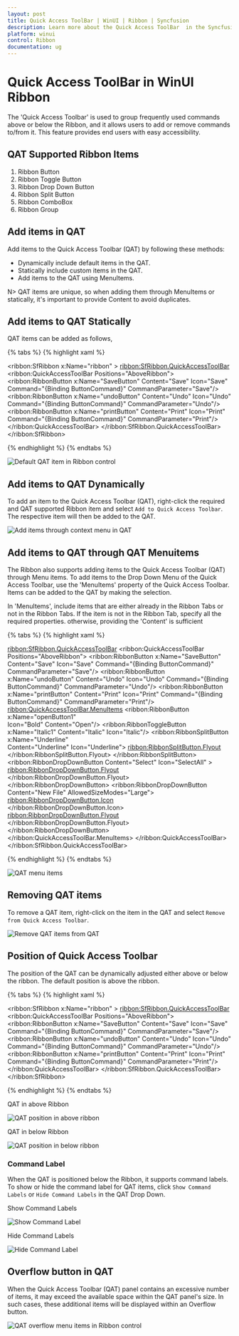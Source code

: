 ```yaml
---
layout: post
title: Quick Access ToolBar | WinUI | Ribbon | Syncfusion
description: Learn more about the Quick Access ToolBar  in the Syncfusion WinUI Ribbon (SfRibbon) control.
platform: winui
control: Ribbon
documentation: ug
---
```


# Quick Access ToolBar in WinUI Ribbon

The 'Quick Access Toolbar' is used to group frequently used commands above or below the Ribbon, and it allows users to add or remove commands to/from it. This feature provides end users with easy accessibility.

## QAT Supported Ribbon Items

1. Ribbon Button
2. Ribbon Toggle Button
3. Ribbon Drop Down Button
4. Ribbon Split Button
5. Ribbon ComboBox
6. Ribbon Group

## Add items in QAT

Add items to the Quick Access Toolbar (QAT) by following these methods:

 * Dynamically include default items in the QAT.
 * Statically include custom items in the QAT.
 * Add items to the QAT using MenuItems.

N> QAT items are unique, so when adding them through MenuItems or statically, it's important to provide Content to avoid duplicates.

## Add items to QAT Statically

QAT items can be added as follows,

{% tabs %}
{% highlight xaml %}

 <ribbon:SfRibbon x:Name="ribbon" >
            <ribbon:SfRibbon.QuickAccessToolBar>
                <ribbon:QuickAccessToolBar Positions="AboveRibbon">
                    <ribbon:RibbonButton x:Name="SaveButton"
                                         Content="Save"
                                         Icon="Save"
                                         Command="{Binding ButtonCommand}"
                                         CommandParameter="Save"/>
                    <ribbon:RibbonButton x:Name="undoButton"
                                         Content="Undo"
                                         Icon="Undo"
                                         Command="{Binding ButtonCommand}"
                                         CommandParameter="Undo"/>
                    <ribbon:RibbonButton x:Name="printButton"
                                         Content="Print"
                                         Icon="Print"
                                         Command="{Binding ButtonCommand}"
                                         CommandParameter="Print"/>                       
                </ribbon:QuickAccessToolBar>
            </ribbon:SfRibbon.QuickAccessToolBar>
</ribbon:SfRibbon>

{% endhighlight %}
{% endtabs %}

![Default QAT item in Ribbon control](Ribbon-QAT-images/default-qat.png)

## Add items to QAT Dynamically

To add an item to the Quick Access Toolbar (QAT), right-click the required and QAT supported Ribbon item and select `Add to Quick Access Toolbar`. The respective item will then be added to the QAT. 

![Add items through context menu in QAT](Ribbon-QAT-images/add-items-in-qat.png)

## Add items to QAT through QAT Menuitems
The Ribbon also supports adding items to the Quick Access Toolbar (QAT) through Menu items. To add items to the Drop Down Menu of the Quick Access Toolbar, use the 'MenuItems' property of the Quick Access Toolbar. Items can be added to the QAT by making the selection.

In 'MenuItems', include items that are either already in the Ribbon Tabs or not in the Ribbon Tabs. If the item is not in the Ribbon Tab, specify all the required properties. otherwise, providing the 'Content' is sufficient

{% tabs %}
{% highlight xaml %}

<ribbon:SfRibbon.QuickAccessToolBar>
                    <ribbon:QuickAccessToolBar Positions="AboveRibbon">
                        <ribbon:RibbonButton x:Name="SaveButton"
                                             Content="Save"
                                             Icon="Save"
                                             Command="{Binding ButtonCommand}"
                                             CommandParameter="Save"/>
                        <ribbon:RibbonButton x:Name="undoButton"
                                             Content="Undo"
                                             Icon="Undo"
                                             Command="{Binding ButtonCommand}"
                                             CommandParameter="Undo"/>
                        <ribbon:RibbonButton x:Name="printButton"
                                             Content="Print"
                                             Icon="Print"
                                             Command="{Binding ButtonCommand}"
                                             CommandParameter="Print"/>
                        <ribbon:QuickAccessToolBar.MenuItems>
                            <ribbon:RibbonButton  x:Name="openButton1"    
                                              Icon="Bold"
                                              Content="Open"/>
                            <ribbon:RibbonToggleButton x:Name="Italic1"
                                                   Content="Italic"
                                                   Icon="Italic"/>
                            <ribbon:RibbonSplitButton x:Name="Underline"                                                 
                                                  Content="Underline"
                                                  Icon="Underline">
                                <ribbon:RibbonSplitButton.Flyout>
                                    <MenuFlyout>
                                        <MenuFlyoutItem Text="Underline" />
                                        <MenuFlyoutItem Text="Double underline" />
                                        <MenuFlyoutItem Text="Thick underline" />
                                        <MenuFlyoutItem Text="Dotted underline" />
                                    </MenuFlyout>
                                </ribbon:RibbonSplitButton.Flyout>
                            </ribbon:RibbonSplitButton>
                            <ribbon:RibbonDropDownButton  Content="Select"
                                                      Icon="SelectAll" >
                                <ribbon:RibbonDropDownButton.Flyout>
                                    <MenuFlyout>
                                        <MenuFlyoutItem  Icon="SelectAll"
                                                     Text="Select All" />
                                        <MenuFlyoutItem  Icon="SelectAll"
                                                     Text="Select Objects" />
                                        <MenuFlyoutItem  Icon="ClearSelection"
                                                     Text="Selection Pane" />
                                    </MenuFlyout>
                                </ribbon:RibbonDropDownButton.Flyout>
                            </ribbon:RibbonDropDownButton>
                            <ribbon:RibbonDropDownButton Content="New File"
                                                     AllowedSizeModes="Large">
                                <ribbon:RibbonDropDownButton.Icon>
                                    <FontIcon Glyph="&#xE7C3;" />
                                </ribbon:RibbonDropDownButton.Icon>
                                <ribbon:RibbonDropDownButton.Flyout>
                                    <MenuFlyout>
                                        <MenuFlyoutItem  Text="Empty File" />
                                        <MenuFlyoutItem  Text="Template File" />
                                    </MenuFlyout>
                                </ribbon:RibbonDropDownButton.Flyout>
                            </ribbon:RibbonDropDownButton>
                        </ribbon:QuickAccessToolBar.MenuItems>
                    </ribbon:QuickAccessToolBar>
</ribbon:SfRibbon.QuickAccessToolBar>

{% endhighlight %}
{% endtabs %}

![QAT menu items](Ribbon-QAT-images/qat-menu-items.png)


## Removing QAT items

To remove a QAT item, right-click on the item in the QAT and select `Remove from Quick Access Toolbar`. 

![Remove QAT items from QAT](Ribbon-QAT-images/remove-items-from-qat.png)

## Position of Quick Access Toolbar

The position of the QAT can be dynamically adjusted either above or below the ribbon. The default position is above the ribbon.

{% tabs %}
{% highlight xaml %}

<ribbon:SfRibbon x:Name="ribbon" >
            <ribbon:SfRibbon.QuickAccessToolBar>
                <ribbon:QuickAccessToolBar Positions="AboveRibbon">
                    <ribbon:RibbonButton x:Name="SaveButton"
                                         Content="Save"
                                         Icon="Save"
                                         Command="{Binding ButtonCommand}"
                                         CommandParameter="Save"/>
                    <ribbon:RibbonButton x:Name="undoButton"
                                         Content="Undo"
                                         Icon="Undo"
                                         Command="{Binding ButtonCommand}"
                                         CommandParameter="Undo"/>
                    <ribbon:RibbonButton x:Name="printButton"
                                         Content="Print"
                                         Icon="Print"
                                         Command="{Binding ButtonCommand}"
                                         CommandParameter="Print"/>                       
                </ribbon:QuickAccessToolBar>
            </ribbon:SfRibbon.QuickAccessToolBar>
</ribbon:SfRibbon>

{% endhighlight %}
{% endtabs %}

QAT in above Ribbon

![QAT position in above ribbon](Ribbon-QAT-images/above-ribbon.png)

QAT in below Ribbon

![QAT position in below ribbon](Ribbon-QAT-images/below-ribbon.png)

### Command Label

When the QAT is positioned below the Ribbon, it supports command labels. To show or hide the command label for QAT items, click `Show Command Labels` or `Hide Command Labels` in the QAT Drop Down.

Show Command Labels

![Show Command Label](Ribbon-QAT-images/show-command-label.png)

Hide Command Labels

![Hide Command Label](Ribbon-QAT-images/hide-command-label.png)

## Overflow button in QAT

When the Quick Access Toolbar (QAT) panel contains an excessive number of items, it may exceed the available space within the QAT panel's size. In such cases, these additional items will be displayed within an Overflow button.

![QAT overflow menu items in Ribbon control](Ribbon-QAT-images/qat-overflow-items.png)